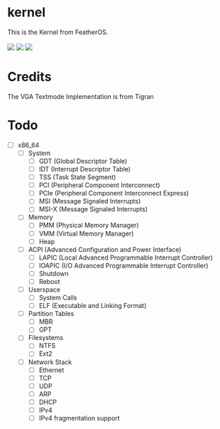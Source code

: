 # kernel
This is the Kernel from FeatherOS.<br><br>
![](https://img.shields.io/github/issues/FeatherOS/kernel)
![](https://img.shields.io/github/issues-pr/FeatherOS/kernel)
![](https://github.com/FeatherOS/kernel/actions/workflows/c-cpp.yml/badge.svg)

# Credits
The VGA Textmode Implementation is from Tigran
<!--# Building
## Dependencies
**Install the following Packages**
### Debian Based Distro
- gcc
- nasm
## Cross Compiler (recommended)
**Build your own Cross Compiler (recommended)**<br>
Run:
```
make toolchain
```-->
# Todo
- [ ] x86_64
    - [ ] System
        - [ ] GDT (Global Descriptor Table)
        - [ ] IDT (Interrupt Descriptor Table)
        - [ ] TSS (Task State Segment)
        - [ ] PCI (Peripheral Component Interconnect)
        - [ ] PCIe (Peripheral Component Interconnect Express)
        - [ ] MSI (Message Signaled Interrupts)
        - [ ] MSI-X (Message Signaled Interrupts)
    - [ ] Memory
        - [ ] PMM (Physical Memory Manager)
        - [ ] VMM (Virtual Memory Manager)
        - [ ] Heap
    - [ ] ACPI (Advanced Configuration and Power Interface)
        - [ ] LAPIC (Local Advanced Programmable Interrupt Controller)
        - [ ] IOAPIC (I/O Advanced Programmable Interrupt Controller)
        - [ ] Shutdown
        - [ ] Reboot
    - [ ] Userspace
        - [ ] System Calls
        - [ ] ELF (Executable and Linking Format)
    - [ ] Partition Tables
        - [ ] MBR
        - [ ] GPT
    - [ ] Filesystems
        - [ ] NTFS
        - [ ] Ext2
    - [ ] Network Stack
        - [ ] Ethernet
        - [ ] TCP
        - [ ] UDP
        - [ ] ARP
        - [ ] DHCP
        - [ ] IPv4
        - [ ] IPv4 fragmentation support